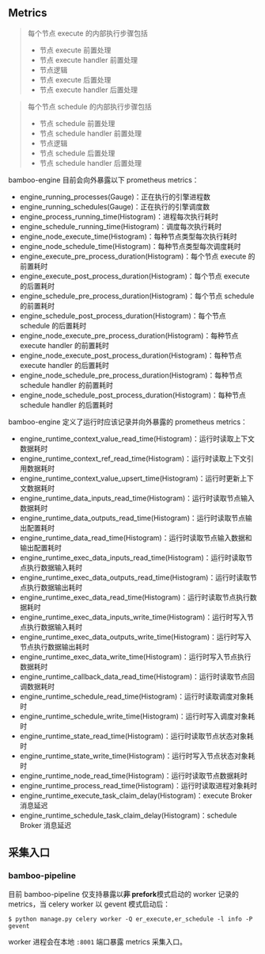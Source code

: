 
## Metrics

> 每个节点 execute 的内部执行步骤包括
> - 节点 execute 前置处理
> - 节点 execute handler 前置处理
> - 节点逻辑
> - 节点 execute 后置处理
> - 节点 execute handler 后置处理

> 每个节点 schedule 的内部执行步骤包括
> - 节点 schedule 前置处理
> - 节点 schedule handler 前置处理
> - 节点逻辑
> - 节点 schedule 后置处理
> - 节点 schedule handler 后置处理


bamboo-engine 目前会向外暴露以下 prometheus metrics：

- engine_running_processes(Gauge)：正在执行的引擎进程数
- engine_running_schedules(Gauge)：正在执行的引擎调度数
- engine_process_running_time(Histogram)：进程每次执行耗时
- engine_schedule_running_time(Histogram)：调度每次执行耗时
- engine_node_execute_time(Histogram)：每种节点类型每次执行耗时
- engine_node_schedule_time(Histogram)：每种节点类型每次调度耗时
- engine_execute_pre_process_duration(Histogram)：每个节点 execute 的前置耗时
- engine_execute_post_process_duration(Histogram)：每个节点 execute 的后置耗时
- engine_schedule_pre_process_duration(Histogram)：每个节点 schedule 的前置耗时
- engine_schedule_post_process_duration(Histogram)：每个节点 schedule 的后置耗时
- engine_node_execute_pre_process_duration(Histogram)：每种节点 execute handler 的前置耗时
- engine_node_execute_post_process_duration(Histogram)：每种节点 execute handler 的后置耗时
- engine_node_schedule_pre_process_duration(Histogram)：每种节点 schedule handler 的前置耗时
- engine_node_schedule_post_process_duration(Histogram)：每种节点 schedule handler 的后置耗时

bamboo-engine 定义了运行时应该记录并向外暴露的 prometheus metrics：

- engine_runtime_context_value_read_time(Histogram)：运行时读取上下文数据耗时
- engine_runtime_context_ref_read_time(Histogram)：运行时读取上下文引用数据耗时
- engine_runtime_context_value_upsert_time(Histogram)：运行时更新上下文数据耗时
- engine_runtime_data_inputs_read_time(Histogram)：运行时读取节点输入数据耗时
- engine_runtime_data_outputs_read_time(Histogram)：运行时读取节点输出配置耗时
- engine_runtime_data_read_time(Histogram)：运行时读取节点输入数据和输出配置耗时
- engine_runtime_exec_data_inputs_read_time(Histogram)：运行时读取节点执行数据输入耗时
- engine_runtime_exec_data_outputs_read_time(Histogram)：运行时读取节点执行数据输出耗时
- engine_runtime_exec_data_read_time(Histogram)：运行时读取节点执行数据耗时
- engine_runtime_exec_data_inputs_write_time(Histogram)：运行时写入节点执行数据输入耗时
- engine_runtime_exec_data_outputs_write_time(Histogram)：运行时写入节点执行数据输出耗时
- engine_runtime_exec_data_write_time(Histogram)：运行时写入节点执行数据耗时
- engine_runtime_callback_data_read_time(Histogram)：运行时读取节点回调数据耗时
- engine_runtime_schedule_read_time(Histogram)：运行时读取调度对象耗时
- engine_runtime_schedule_write_time(Histogram)：运行时写入调度对象耗时
- engine_runtime_state_read_time(Histogram)：运行时读取节点状态对象耗时
- engine_runtime_state_write_time(Histogram)：运行时写入节点状态对象耗时
- engine_runtime_node_read_time(Histogram)：运行时读取节点数据耗时
- engine_runtime_process_read_time(Histogram)：运行时读取进程对象耗时
- engine_runtime_execute_task_claim_delay(Histogram)：execute Broker 消息延迟
- engine_runtime_schedule_task_claim_delay(Histogram)：schedule Broker 消息延迟

## 采集入口

### bamboo-pipeline

目前 bamboo-pipeline 仅支持暴露以**非 prefork**模式启动的 worker 记录的 metrics，当 celery worker 以 gevent 模式启动后：

```shell
$ python manage.py celery worker -Q er_execute,er_schedule -l info -P gevent
```

worker 进程会在本地 `:8001` 端口暴露 metrics 采集入口。